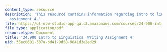 ```yaml
---
content_type: resource
description: 'This resource contains information regarding intro to linguistics: writing
  assignment 4.'
file: https://ol-ocw-studio-app-qa.s3.amazonaws.com/courses/24-900-introduction-to-linguistics-fall-2012/36ec0681387abd419d589841d3e2ed29_MIT24_900F12_Assignment4.pdf
file_type: application/pdf
resourcetype: Document
title: '24.900 Intro to Linguistics: Writing Assignment 4'
uid: 36ec0681-387a-bd41-9d58-9841d3e2ed29
---
```

